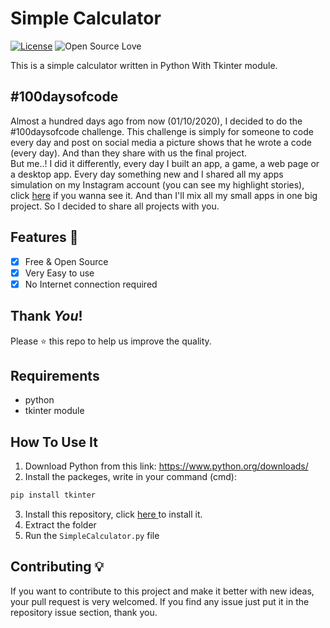 # Simple Calculator
[![License](https://img.shields.io/badge/License-Apache%202.0-blue.svg)](LICENSE)
![Open Source Love](https://badges.frapsoft.com/os/v1/open-source.svg?v=102)


This is a simple calculator written in Python With Tkinter module.

## #100daysofcode
Almost a hundred days ago from now (01/10/2020), I decided to do the #100daysofcode challenge. This challenge is simply for someone to code every day and post on social media a picture shows that he wrote a code (every day). And than they share with us the final project.<br>
But me..! I did it differently, every day I built an app, a game, a web page or a desktop app. Every day something new and I shared all my apps simulation on my Instagram account (you can see my highlight stories), click <a href='https://instagram.com/medyanis_hiou'>here</a> if you wanna see it. And than I'll mix all my small apps in one big project. So I decided to share all projects with you.<br>

## Features :dart:
* [x] Free & Open Source
* [x] Very Easy to use
* [x] No Internet connection required

## Thank _You_!
Please :star: this repo to help us improve the quality.

## Requirements
* python
* tkinter module

## How To Use It
1. Download Python from this link: https://www.python.org/downloads/
2. Install the packeges, write in your command (cmd):
```bash
pip install tkinter
```
3. Install this repository, click <a href="https://github.com/mohamedyanis/simple-calculator/archive/main.zip"> here </a> to install it.
4. Extract the folder
5. Run the ```SimpleCalculator.py``` file

## Contributing 💡
If you want to contribute to this project and make it better with new ideas, your pull request is very welcomed.
If you find any issue just put it in the repository issue section, thank you.
